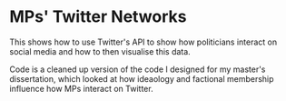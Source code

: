 # MPs' Twitter Networks 
This shows how to use Twitter's API to show how politicians interact on social media and how to then visualise this data. 

Code is a cleaned up version of the code I designed for my master's dissertation, which looked at how ideaology and factional membership influence how MPs interact on Twitter.
